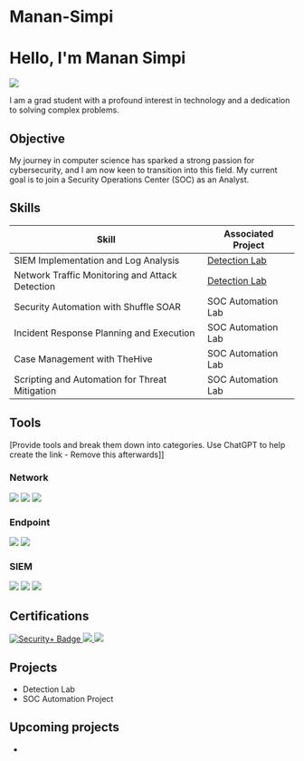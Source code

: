 # Manan-Simpi


# Hello, I'm Manan Simpi
<a href="https://www.linkedin.com/in/manansimpi/"><img src="https://img.shields.io/badge/-LinkedIn-0072b1?&style=for-the-badge&logo=linkedin&logoColor=white" /></a>



I am a grad student with a profound interest in technology and a dedication to solving complex problems.

## Objective

My journey in computer science has sparked a strong passion for cybersecurity, and I am now keen to transition into this field. My current goal is to join a Security Operations Center (SOC) as an Analyst.

## Skills

| Skill                                         | Associated Project         |
|-----------------------------------------------|----------------------------|
| SIEM Implementation and Log Analysis          | <a href="https://google.com">Detection Lab</a>|
| Network Traffic Monitoring and Attack Detection | <a href="https://google.com">Detection Lab</a>|
| Security Automation with Shuffle SOAR         | SOC Automation Lab|
| Incident Response Planning and Execution      | SOC Automation Lab|
| Case Management with TheHive                  | SOC Automation Lab|
| Scripting and Automation for Threat Mitigation | SOC Automation Lab|

## Tools
[Provide tools and break them down into categories. Use ChatGPT to help create the link - Remove this afterwards]]

### Network
<div>
    <img src="https://img.shields.io/badge/-Wireshark-1679A7?&style=for-the-badge&logo=Wireshark&logoColor=white" />
    <img src="https://img.shields.io/badge/-Suricata-EF3B2D?&style=for-the-badge&logo=Suricata&logoColor=white" />
    <img src="https://img.shields.io/badge/-Zeek-777BB4?&style=for-the-badge&logo=Zeek&logoColor=white" />
</div>

### Endpoint
<div>
    <img src="https://img.shields.io/badge/-Microsoft_Defender_for_Endpoint-00A4EF?&style=for-the-badge&logo=Microsoft&logoColor=white" />
    <img src="https://img.shields.io/badge/-Velociraptor-4B275F?&style=for-the-badge&logo=Velociraptor&logoColor=white" />
</div>

### SIEM
<div>
    <img src="https://img.shields.io/badge/-Microsoft_Sentinel-0078D4?&style=for-the-badge&logo=Microsoft&logoColor=white" />
    <img src="https://img.shields.io/badge/-Splunk-000000?&style=for-the-badge&logo=Splunk&logoColor=white" />
    <img src="https://img.shields.io/badge/-Elastic-005571?&style=for-the-badge&logo=Elastic&logoColor=white" />
</div>

## Certifications

<div>
<a href="https://www.credly.com/badges/25cf364d-ceb9-479e-a065-f78f05927723/public_url">
    <img src="https://img.shields.io/badge/-Security%2B-FF0000?&style=for-the-badge&logo=CompTIA&logoColor=white" alt="Security+ Badge"/>
</a>

<a href="https://www.credly.com/badges/47c59a46-863b-485e-b0f0-25ec159a21aa/public_url">
    <img src="https://img.shields.io/badge/-Network%2B-007ACC?&style=for-the-badge&logo=CompTIA&logoColor=white" />
</a>


<a href="https://www.credly.com/badges/0363ff89-39d3-48cf-8b04-1a4aab205804/public_url">
   <img src="https://img.shields.io/badge/-ISC2%20CC-007ACC?&style=for-the-badge&logo=ISC2&logoColor=white" />
</a>


</div>

## Projects
- Detection Lab
- SOC Automation Project

## Upcoming projects
- 

